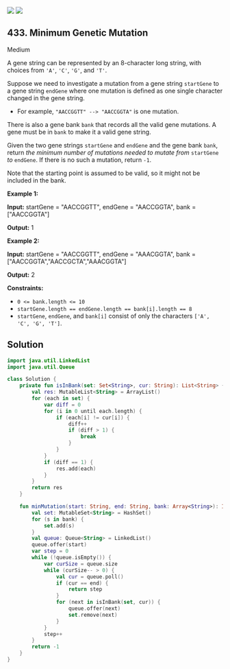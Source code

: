 [![](https://img.shields.io/github/stars/javadev/LeetCode-in-Kotlin?label=Stars&style=flat-square)](https://github.com/javadev/LeetCode-in-Kotlin)
[![](https://img.shields.io/github/forks/javadev/LeetCode-in-Kotlin?label=Fork%20me%20on%20GitHub%20&style=flat-square)](https://github.com/javadev/LeetCode-in-Kotlin/fork)

## 433\. Minimum Genetic Mutation

Medium

A gene string can be represented by an 8-character long string, with choices from `'A'`, `'C'`, `'G'`, and `'T'`.

Suppose we need to investigate a mutation from a gene string `startGene` to a gene string `endGene` where one mutation is defined as one single character changed in the gene string.

*   For example, `"AACCGGTT" --> "AACCGGTA"` is one mutation.

There is also a gene bank `bank` that records all the valid gene mutations. A gene must be in `bank` to make it a valid gene string.

Given the two gene strings `startGene` and `endGene` and the gene bank `bank`, return _the minimum number of mutations needed to mutate from_ `startGene` _to_ `endGene`. If there is no such a mutation, return `-1`.

Note that the starting point is assumed to be valid, so it might not be included in the bank.

**Example 1:**

**Input:** startGene = "AACCGGTT", endGene = "AACCGGTA", bank = ["AACCGGTA"]

**Output:** 1

**Example 2:**

**Input:** startGene = "AACCGGTT", endGene = "AAACGGTA", bank = ["AACCGGTA","AACCGCTA","AAACGGTA"]

**Output:** 2

**Constraints:**

*   `0 <= bank.length <= 10`
*   `startGene.length == endGene.length == bank[i].length == 8`
*   `startGene`, `endGene`, and `bank[i]` consist of only the characters `['A', 'C', 'G', 'T']`.

## Solution

```kotlin
import java.util.LinkedList
import java.util.Queue

class Solution {
    private fun isInBank(set: Set<String>, cur: String): List<String> {
        val res: MutableList<String> = ArrayList()
        for (each in set) {
            var diff = 0
            for (i in 0 until each.length) {
                if (each[i] != cur[i]) {
                    diff++
                    if (diff > 1) {
                        break
                    }
                }
            }
            if (diff == 1) {
                res.add(each)
            }
        }
        return res
    }

    fun minMutation(start: String, end: String, bank: Array<String>): Int {
        val set: MutableSet<String> = HashSet()
        for (s in bank) {
            set.add(s)
        }
        val queue: Queue<String> = LinkedList()
        queue.offer(start)
        var step = 0
        while (!queue.isEmpty()) {
            var curSize = queue.size
            while (curSize-- > 0) {
                val cur = queue.poll()
                if (cur == end) {
                    return step
                }
                for (next in isInBank(set, cur)) {
                    queue.offer(next)
                    set.remove(next)
                }
            }
            step++
        }
        return -1
    }
}
```